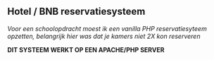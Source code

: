 ## Hotel / BNB reservatiesysteem
*Voor een schoolopdracht moest ik een vanilla PHP reservatiesyteem opzetten, belangrijk hier was dat je kamers niet 2X kon reserveren*

**DIT SYSTEEM WERKT OP EEN APACHE/PHP SERVER**
